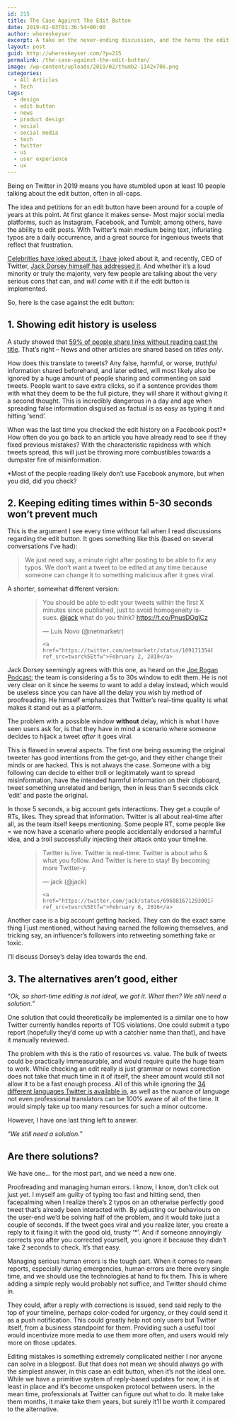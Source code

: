 ```yaml
---
id: 215
title: The Case Against The Edit Button
date: 2019-02-03T01:36:54+00:00
author: whereskeyser
excerpt: A take on the never-ending discussion, and the harms the edit button can bring.
layout: post
guid: http://whereskeyser.com/?p=215
permalink: /the-case-against-the-edit-button/
image: /wp-content/uploads/2019/02/thumb2-1142x706.png
categories:
  - All Articles
  - Tech
tags:
  - design
  - edit button
  - news
  - product design
  - social
  - social media
  - tech
  - twitter
  - ui
  - user experience
  - ux
---
```

Being on Twitter in 2019 means you have stumbled upon at least 10 people talking about the edit button, often in all-caps.

The idea and petitions for an edit button have been around for a couple of years at this point. At first glance it makes sense- Most major social media platforms, such as Instagram, Facebook, and Tumblr, among others, have the ability to edit posts. With Twitter&#8217;s main medium being text, infuriating typos are a daily occurrence, and a great source for ingenious tweets that reflect that frustration.

[Celebrities have joked about it](https://twitter.com/KimKardashian/status/1006691477471125504), [I have](https://twitter.com/whereskeyser/status/1038696690629402624) joked about it, and recently, CEO of Twitter, [Jack Dorsey himself has addressed it](%5B%3Chttps://www.youtube.com/watch?v=_mP9OmOFxc4&feature=youtu.be&t=4026%3E%5D(%3Chttps://www.youtube.com/watch?v=_mP9OmOFxc4&feature=youtu.be&t=4026%3E)). And whether it&#8217;s a loud minority or truly the majority, very few people are talking about the very serious cons that can, and _will come_ with it if the edit button is implemented.

So, here is the case against the edit button:

## **1. Showing edit history is useless**

A study showed that [59% of people share links without reading past the title](https://www.washingtonpost.com/news/the-intersect/wp/2016/06/16/six-in-10-of-you-will-share-this-link-without-reading-it-according-to-a-new-and-depressing-study/). That&#8217;s right &#8211; News and other articles are shared based on _titles only_.

How does this translate to tweets? Any false, harmful, or worse, _truthful_ information shared beforehand, and later edited, will most likely also be ignored by a huge amount of people sharing and commenting on said tweets. People want to save extra clicks, so if a sentence provides them with what they deem to be the full picture, they will share it without giving it a second thought. This is incredibly dangerous in a day and age when spreading false information disguised as factual is as easy as typing it and hitting &#8216;send&#8217;.

When was the last time you checked the edit history on a Facebook post?* How often do you go back to an article you have already read to see if they fixed previous mistakes? With the characteristic rapidness with which tweets spread, this will just be throwing more combustibles towards a dumpster fire of misinformation.

*Most of the people reading likely don&#8217;t use Facebook anymore, but when you did, did you check?

## **2. Keeping editing times within 5-30 seconds won&#8217;t prevent much**

This is the argument I see every time without fail when I read discussions regarding the edit button. It goes something like this (based on several conversations I&#8217;ve had):

<blockquote class="wp-block-quote">
  <p>
    We just need say, a minute right after posting to be able to fix any typos. We don&#8217;t want a tweet to be edited at any time because someone can change it to something malicious after it goes viral.
  </p>
</blockquote>

A shorter, somewhat different version:<figure class="wp-block-embed-twitter wp-block-embed is-type-rich is-provider-twitter">

<div class="wp-block-embed__wrapper">
  <blockquote class="twitter-tweet" data-width="500" data-dnt="true">
    <p lang="en" dir="ltr">
      You should be able to edit your tweets within the first X minutes since published, just to avoid homogeneity issues. <a href="https://twitter.com/jack?ref_src=twsrc%5Etfw">@jack</a> what do you think? <a href="https://t.co/PnusDOglCz">https://t.co/PnusDOglCz</a>
    </p>&mdash; Luis Novo (@netmarketr) 
    
    <a href="https://twitter.com/netmarketr/status/1091713548412166145?ref_src=twsrc%5Etfw">February 2, 2019</a>
  </blockquote>
</div></figure> 

Jack Dorsey seemingly agrees with this one, as heard on the [Joe Rogan Podcast](https://youtu.be/_mP9OmOFxc4?t=4839); the team is considering a 5s to 30s window to edit them. He is not very clear on it since he seems to want to add a delay instead, which would be useless since you can have all the delay you wish by method of proofreading. He himself emphasizes that Twitter&#8217;s real-time quality is what makes it stand out as a platform.

The problem with a possible window **without** delay, which is what I have seen users ask for, is that they have in mind a scenario where someone decides to hijack a tweet _after_ it goes viral.

This is flawed in several aspects. The first one being assuming the original tweeter has good intentions from the get-go, and they either change their minds or are hacked. This is not always the case. Someone with a big following can decide to either troll or legitimately want to spread misinformation, have the intended harmful information on their clipboard, tweet something unrelated and benign, then in less than 5 seconds click &#8216;edit&#8217; and paste the original.

In those 5 seconds, a big account gets interactions. They get a couple of RTs, likes. They spread that information. Twitter is all about real-time after all, as the team itself keeps mentioning. Some people RT, some people like = we now have a scenario where people accidentally endorsed a harmful idea, and a troll successfully injecting their attack onto your timeline.<figure class="wp-block-embed-twitter wp-block-embed is-type-rich is-provider-twitter">

<div class="wp-block-embed__wrapper">
  <blockquote class="twitter-tweet" data-width="500" data-dnt="true">
    <p lang="en" dir="ltr">
      Twitter is live. Twitter is real-time. Twitter is about who & what you follow. And Twitter is here to stay! By becoming more Twitter-y.
    </p>&mdash; jack (@jack) 
    
    <a href="https://twitter.com/jack/status/696081671293001728?ref_src=twsrc%5Etfw">February 6, 2016</a>
  </blockquote>
</div></figure> 

Another case is a big account getting hacked. They can do the exact same thing I just mentioned, without having earned the following themselves, and tricking say, an influencer&#8217;s followers into retweeting something fake or toxic.

I&#8217;ll discuss Dorsey&#8217;s delay idea towards the end.

## **3. The alternatives aren&#8217;t good, either**

_&#8220;Ok, so short-time editing is not ideal, we got it. What then? We still need a solution.&#8221;_

One solution that could theoretically be implemented is a similar one to how Twitter currently handles reports of TOS violations. One could submit a typo report (hopefully they&#8217;d come up with a catchier name than that), and have it manually reviewed.

The problem with this is the ratio of resources vs. value. The bulk of tweets could be practically immeasurable, and would require quite the huge team to work. While checking an edit really is just grammar or news correction does not take that much time in it of itself, the sheer amount would still not allow it to be a fast enough process. All of this while ignoring the [34 different languages Twitter is available in](https://developer.twitter.com/en/docs/twitter-for-websites/twitter-for-websites-supported-languages/overview.html), as well as the nuance of language not even professional translators can be 100% aware of all of the time. It would simply take up too many resources for such a minor outcome.

However, I have one last thing left to answer.

_&#8220;We still need a solution.&#8221;_

## Are there solutions?

We have one&#8230; for the most part, and we need a new one.

Proofreading and managing human errors. I know, I know, don&#8217;t click out just yet. I myself am guilty of typing too fast and hitting send, then facepalming when I realize there&#8217;s 2 typos on an otherwise perfectly good tweet that&#8217;s already been interacted with. By adjusting our behaviours on the user-end we&#8217;d be solving half of the problem, and it would take just a couple of seconds. If the tweet goes viral and you realize later, you create a reply to it fixing it with the good old, trusty &#8216;*&#8217;. And if someone annoyingly corrects you after you corrected yourself, you ignore it because they didn&#8217;t take 2 seconds to check. It&#8217;s that easy.

Managing serious human errors is the tough part. When it comes to news reports, especially during emergencies, human errors are there every single time, and we should use the technologies at hand to fix them. This is where adding a simple reply would probably not suffice, and Twitter should chime in.

They could, after a reply with corrections is issued, send said reply to the top of your timeline, perhaps color-coded for urgency, or they could send it as a push notification. This could greatly help not only users but Twitter itself, from a business standpoint for them. Providing such a useful tool would incentivize more media to use them more often, and users would rely more on those updates.

Editing mistakes is something extremely complicated neither I nor anyone can solve in a blogpost. But that does not mean we should always go with the simplest answer, in this case an edit button, when it&#8217;s not the ideal one. While we have a primitive system of reply-based updates for now, it is at least in place and it&#8217;s become unspoken protocol between users. In the mean time, professionals at Twitter can figure out what to do. It make take them months, it make take them years, but surely it&#8217;ll be worth it compared to the alternative.